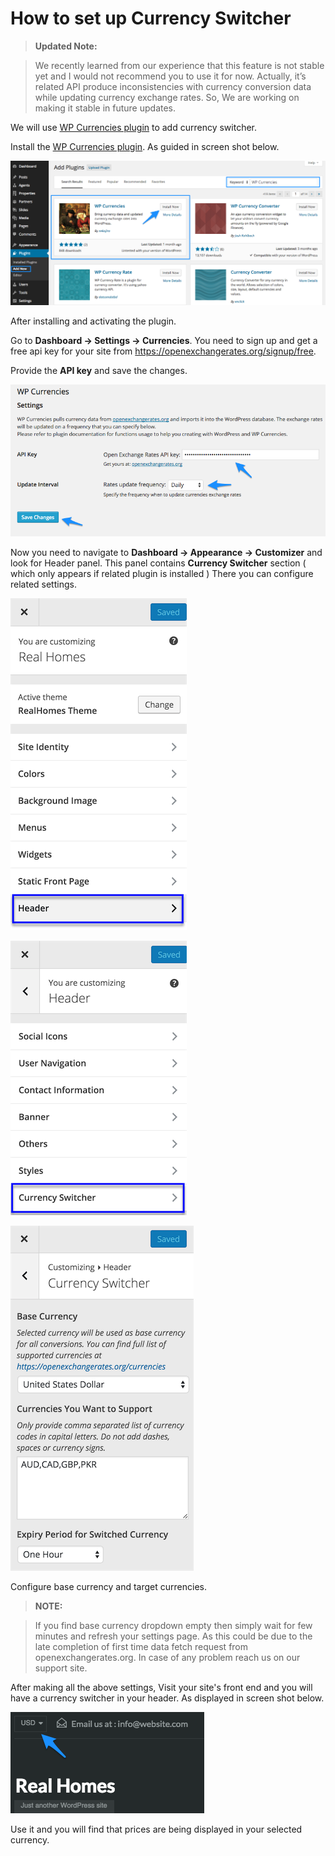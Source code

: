 # How to set up Currency Switcher

> **Updated Note:**

> We recently learned from our experience that this feature is not stable yet and I would not recommend you to use it for now. Actually, it’s related API produce inconsistencies with currency conversion data while updating currency exchange rates. So, We are working on making it stable in future updates.

We will use [WP Currencies plugin](https://wordpress.org/plugins/wp-currencies/) to add currency switcher.

Install the [WP Currencies plugin](https://wordpress.org/plugins/wp-currencies/). As guided in screen shot below. 

![Real Homes Documentation](images/other-features/wp-currency-plugin-search.png)

After installing and activating the plugin. 

Go to **Dashboard → Settings → Currencies**. You need to sign up and get a free api key for your site from https://openexchangerates.org/signup/free. 

Provide the **API key** and save the changes. 

![Real Homes Documentation](images/other-features/wp-currencies-settings.png)

Now you need to navigate to **Dashboard → Appearance → Customizer** and look for Header panel. This panel contains **Currency Switcher** section ( which only appears if related plugin is installed ) There you can configure related settings.

![Real Homes Documentation](images/other-features/header-customizer.png)

![Real Homes Documentation](images/other-features/currency-switcher-panel.png)

![Real Homes Documentation](images/other-features/currency-switcher-settings.png)

Configure base currency and target currencies.

> **NOTE:** 

> If you find base currency dropdown empty then simply wait for few minutes and refresh your settings page. As this could be due to the late completion of first time data fetch request from openexchangerates.org. In case of any problem reach us on our support site.

After making all the above settings, Visit your site's front end and you will have a currency switcher in your header. As displayed in screen shot below. 

![Real Homes Documentation](images/other-features/currency-switcher-frontend.png)

Use it and you will find that prices are being displayed in your selected currency.
